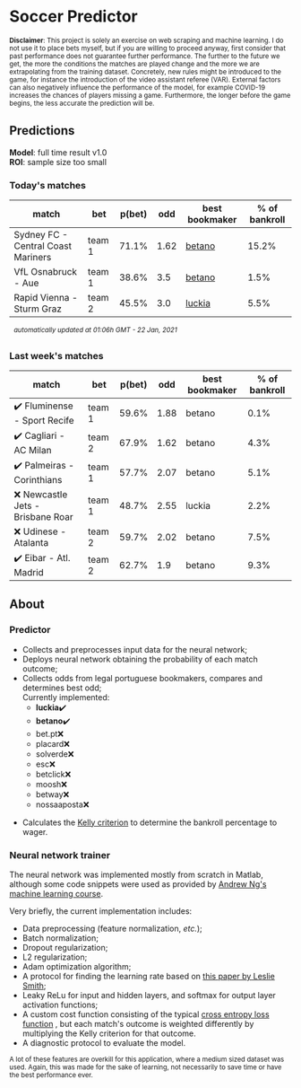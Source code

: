 # Soccer Predictor
<sub>__Disclaimer__: This project is solely an exercise on web scraping and machine learning.
I do not use it to place bets myself, but if you are willing to proceed anyway, first consider that past performance
does not guarantee further performance. The further to the future we get, the more the conditions the matches are
played change and the more we are extrapolating from the training dataset. Concretely, new rules might be
introduced to the game, for instance the introduction of the video assistant referee (VAR). External factors can also
negatively influence the performance of the model, for example COVID-19 increases the chances of players missing a game.
Furthermore, the longer before the game begins, the less accurate the prediction will be.</sub>

## Predictions
__Model__: full time result v1.0</br>
__ROI__: sample size too small 


### Today's matches
|match|bet|p(bet)|odd|best bookmaker|% of bankroll|
|---  |---|---        |---|---           |---|
|Sydney FC - Central Coast Mariners|team 1|71.1%|1.62|[betano](https://www.betano.pt/sport/futebol/australia/a-league/16816r/)|15.2%|
|VfL Osnabruck - Aue|team 1|38.6%|3.5|[betano](https://www.betano.pt/sport/futebol/alemanha/2-bundesliga/217r/)|1.5%|
|Rapid Vienna - Sturm Graz|team 2|45.5%|3.0|[luckia](https://sports.luckia.pt/sports/futebol/%C3%A1ustria-bundesliga/)|5.5%|


&nbsp;&nbsp;<sup>_automatically updated at 01:06h GMT - 22 Jan, 2021_</sup>

### Last week's matches
|match|bet|p(bet)|odd|best bookmaker|% of bankroll|
|---  |---|---        |---|---           |---|
|:heavy_check_mark: Fluminense - Sport Recife|team 1|59.6%|1.88|betano|0.1%|
|:heavy_check_mark: Cagliari - AC Milan|team 2|67.9%|1.62|betano|4.3%|
|:heavy_check_mark: Palmeiras - Corinthians|team 1|57.7%|2.07|betano|5.1%|
|:x: Newcastle Jets - Brisbane Roar|team 1|48.7%|2.55|luckia|2.2%|
|:x: Udinese - Atalanta|team 2|59.7%|2.02|betano|7.5%|
|:heavy_check_mark: Eibar - Atl. Madrid|team 2|62.7%|1.9|betano|9.3%|

    
## About

### Predictor
* Collects and preprocesses input data for the neural network;
* Deploys neural network obtaining the probability of each match outcome;
* Collects odds from legal portuguese bookmakers, compares and determines best odd;</br>
Currently implemented:
    * __luckia__:heavy_check_mark:
    * __betano__:heavy_check_mark:
    * bet.pt:x:
    * placard:x:
    * solverde:x:
    * esc:x:
    * betclick:x:
    * moosh:x:
    * betway:x:
    * nossaaposta:x:

- Calculates the [Kelly criterion](https://en.wikipedia.org/wiki/Kelly_criterion) to determine the bankroll percentage 
to wager.

### Neural network trainer
The neural network was implemented mostly from scratch in Matlab, although some code snippets were used as provided by 
[Andrew Ng's machine learning course](https://www.coursera.org/learn/machine-learning).

Very briefly, the current implementation includes:
* Data preprocessing (feature normalization, _etc._);
* Batch normalization;
* Dropout regularization;
* L2 regularization;
* Adam optimization algorithm;
* A protocol for finding the learning rate based on [this paper by Leslie Smith](https://arxiv.org/abs/1708.07120);
* Leaky ReLu for input and hidden layers, and softmax for output layer activation functions;
* A custom cost function consisting of the typical 
[cross entropy loss function](https://en.wikipedia.org/wiki/Cross_entropy#Cross-entropy_loss_function_and_logistic_regression)
, but each match's outcome is weighted differently by multiplying the Kelly criterion for that outcome.
* A diagnostic protocol to evaluate the model.

<sup>A lot of these features are overkill for this application, where a medium sized dataset was used.
Again, this was made for the sake of learning, not necessarily to save time or have the best performance ever.</sup>

